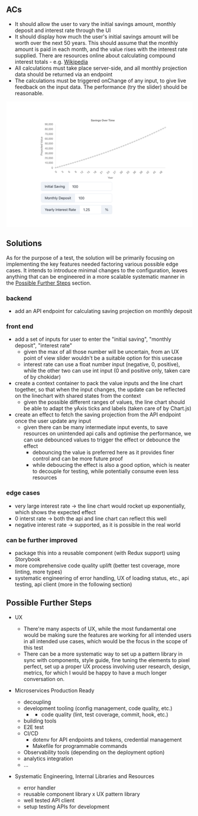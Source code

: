 ## ACs

- It should allow the user to vary the initial savings amount, monthly deposit and interest rate through the UI
- It should display how much the user's initial savings amount will be worth over the next 50 years. This should assume that the monthly amount is paid in each month, and the value rises with the interest rate supplied. There are resources online about calculating compound interest totals - e.g. [Wikipedia](https://en.wikipedia.org/wiki/Compound_interest#Investing:_monthly_deposits)
- All calculations must take place server-side, and all monthly projection data should be returned via an endpoint
- The calculations must be triggered onChange of any input, to give live feedback on the input data. The performance (try the slider) should be reasonable.

![screenshot](https://github.com/zhenyulin/Catapult-Programming-Challenge/blob/6d07a5c08eb5e6ffe3fd2c5ea496c66ebd5fbba2/docs/Screenshot%202022-09-08%20at%2018.31.04.png)

## Solutions

As for the purpose of a test, the solution will be primarily focusing on implementing the key features needed factoring various possible edge cases. It intends to introduce minimal changes to the configuration, leaves anything that can be engineered in a more scalable systematic manner in the [Possible Further Steps](possible-further-steps) section.

### backend

- add an API endpoint for calculating saving projection on monthly deposit

### front end

- add a set of inputs for user to enter the "initial saving", "monthly deposit", "interest rate"
  - given the max of all those number will be uncertain, from an UX point of view slider wouldn't be a suitable option for this usecase
  - interest rate can use a float number input (negative, 0, positive), while the other two can use int input (0 and positive only, taken care of by chokidar)
- create a context container to pack the value inputs and the line chart together, so that when the input changes, the update can be reflected on the linechart with shared states from the context
  - given the possible different ranges of values, the line chart should be able to adapt the yAxis ticks and labels (taken care of by Chart.js)
- create an effect to fetch the saving projection from the API endpoint once the user update any input
  - given there can be many intermediate input events, to save resources on unintended api calls and optimise the performance, we can use debounced values to trigger the effect or debounce the effect
    - debouncing the value is preferred here as it provides finer control and can be more future proof
    - while deboucing the effect is also a good option, which is neater to decouple for testing, while potentially consume even less resources

### edge cases

- very large interest rate -> the line chart would rocket up exponentially, which shows the expected effect
- 0 interst rate -> both the api and line chart can reflect this well
- negative interest rate -> supported, as it is possible in the real world

### can be further improved

- package this into a reusable component (with Redux support) using Storybook
- more comprehensive code quality uplift (better test coverage, more linting, more types)
- systematic engineering of error handling, UX of loading status, etc., api testing, api client (more in the following section)

## Possible Further Steps

- UX

  - There're many aspects of UX, while the most fundamental one would be making sure the features are working for all intended users in all intended use cases, which would be the focus in the scope of this test
  - There can be a more systematic way to set up a pattern library in sync with components, style guide, fine tuning the elements to pixel perfect, set up a proper UX process involving user research, design, metrics, for which I would be happy to have a much longer conversation on.

- Microservices Production Ready

  - decoupling
  - development tooling (config management, code quality, etc.)
    - - code quality (lint, test coverage, commit, hook, etc.)
  - building tools
  - E2E test
  - CI/CD
    - dotenv for API endpoints and tokens, credential management
    - Makefile for programmable commands
  - Observability tools (depending on the deployment option)
  - analytics integration
  - ...

- Systematic Engineering, Internal Libraries and Resources
  - error handler
  - reusable component library x UX pattern library
  - well tested API client
  - setup testing APIs for development
